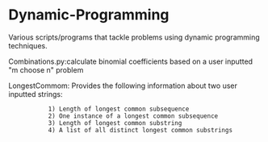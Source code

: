 # Dynamic-Programming
Various scripts/programs that tackle problems using dynamic programming techniques.

Combinations.py:calculate binomial coefficients based on a user inputted "m choose n" problem

LongestCommom: Provides the following information about two user inputted strings:

               1) Length of longest common subsequence
               2) One instance of a longest common subsequence
               3) Length of longest common substring
               4) A list of all distinct longest common substrings               
